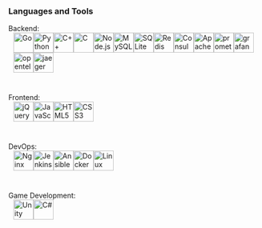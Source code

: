 
### Languages and Tools

Backend:
<div style="display: flex; flex-wrap: wrap; margin: 10px; margin-top: -14px;">
  <img title="Go" src="https://cdn.jsdelivr.net/gh/devicons/devicon@latest/icons/go/go-original.svg" width="40" height="40" />
  <img title="Python" src="https://cdn.jsdelivr.net/gh/devicons/devicon@latest/icons/python/python-original.svg" width="40" height="40" />
  <img title="C++" src="https://cdn.jsdelivr.net/gh/devicons/devicon@latest/icons/cplusplus/cplusplus-original.svg" width="40" height="40" />
  <img title="C" src="https://cdn.jsdelivr.net/gh/devicons/devicon@latest/icons/c/c-original.svg" width="40" height="40" />
  <img title="Node.js" src="https://cdn.jsdelivr.net/gh/devicons/devicon@latest/icons/nodejs/nodejs-original.svg" width="40" height="40" />
  <img title="MySQL" src="https://cdn.jsdelivr.net/gh/devicons/devicon@latest/icons/mysql/mysql-original.svg" width="40" height="40" />
  <img title="SQLite" src="https://cdn.jsdelivr.net/gh/devicons/devicon@latest/icons/sqlite/sqlite-original.svg" width="40" height="40" />
  <img title="Redis" src="https://cdn.jsdelivr.net/gh/devicons/devicon@latest/icons/redis/redis-original.svg" width="40" height="40" />
  <img title="Consul" src="https://cdn.jsdelivr.net/gh/devicons/devicon@latest/icons/consul/consul-original.svg" width="40" height="40" />
  <img title="Apache Kafka" src="https://cdn.jsdelivr.net/gh/devicons/devicon@latest/icons/apachekafka/apachekafka-original.svg" width="40" height="40" />
  <img title="prometheus" src="https://cdn.jsdelivr.net/gh/devicons/devicon@latest/icons/prometheus/prometheus-original.svg" width="40" height="40" />
  <img title="grafana" src="https://cdn.jsdelivr.net/gh/devicons/devicon@latest/icons/grafana/grafana-original.svg" width="40" height="40" />
  <img title="opentelemetry" src="https://cdn.jsdelivr.net/gh/devicons/devicon@latest/icons/opentelemetry/opentelemetry-original.svg" width="40" height="40" />
  <img title="jaeger" src="https://cdn.jsdelivr.net/gh/devicons/devicon@latest/icons/jaegertracing/jaegertracing-original.svg" width="40" height="40" />
</div>
<br>

Frontend:
<div style="display: flex; flex-wrap: wrap; margin: 10px; margin-top: -14px;">
  <img title="jQuery" src="https://cdn.jsdelivr.net/gh/devicons/devicon@latest/icons/jquery/jquery-original.svg" width="40" height="40" />
  <img title="JavaScript" src="https://cdn.jsdelivr.net/gh/devicons/devicon@latest/icons/javascript/javascript-original.svg" width="40" height="40" />
  <img title="HTML5" src="https://cdn.jsdelivr.net/gh/devicons/devicon@latest/icons/html5/html5-original.svg" width="40" height="40" />
  <img title="CSS3" src="https://cdn.jsdelivr.net/gh/devicons/devicon@latest/icons/css3/css3-original.svg" width="40" height="40" />
</div>
<br>

DevOps:
<div style="display: flex; flex-wrap: wrap; margin: 10px; margin-top: -14px;">
  <img title="Nginx" src="https://cdn.jsdelivr.net/gh/devicons/devicon@latest/icons/nginx/nginx-original.svg" width="40" height="40" />
  <img title="Jenkins" src="https://cdn.jsdelivr.net/gh/devicons/devicon@latest/icons/jenkins/jenkins-original.svg" width="40" height="40" />
  <img title="Ansible" src="https://cdn.jsdelivr.net/gh/devicons/devicon@latest/icons/ansible/ansible-original.svg" width="40" height="40" />
  <img title="Docker" src="https://cdn.jsdelivr.net/gh/devicons/devicon@latest/icons/docker/docker-original.svg" width="40" height="40" />
  <img title="Linux" src="https://cdn.jsdelivr.net/gh/devicons/devicon@latest/icons/linux/linux-original.svg" width="40" height="40" />
</div>
<br>

Game Development:
<div style="display: flex; flex-wrap: wrap; margin: 10px; margin-top: -14px;">
  <img title="Unity" src="https://cdn.jsdelivr.net/gh/devicons/devicon@latest/icons/unity/unity-original.svg" width="40" height="40" />
  <img title="C#" src="https://cdn.jsdelivr.net/gh/devicons/devicon@latest/icons/csharp/csharp-original.svg" width="40" height="40" />
</div>